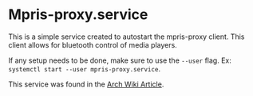 # Mpris-proxy.service

This is a simple service created to autostart the mpris-proxy client. This client allows for bluetooth control of media players.

If any setup needs to be done, make sure to use the `--user` flag. Ex: `systemctl start --user mpris-proxy.service`.

This service was found in the [Arch Wiki Article](https://wiki.archlinux.org/index.php/MPRIS#Bluetooth).
